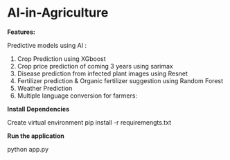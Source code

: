 # AI-in-Agriculture

**Features:**

Predictive models using AI :
1. Crop Prediction using XGboost
2. Crop price prediction of coming 3 years using sarimax
3. Disease prediction from infected plant images using Resnet
4. Fertilizer prediction & Organic fertilizer suggestion using Random Forest
5. Weather Prediction
6. Multiple language conversion for farmers:



**Install Dependencies**

Create virtual environment
pip install -r requiremengts.txt

**Run the application**

python app.py


